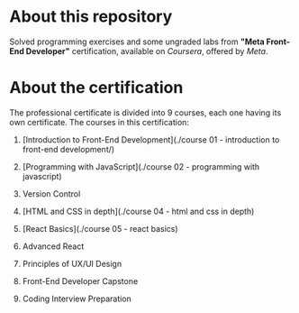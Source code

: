 # About this repository
Solved programming exercises and some ungraded labs from **"Meta Front-End Developer"** certification, available on *Coursera*, offered by *Meta*. 

# About the certification
The professional certificate is divided into 9 courses, each one having its own certificate. The courses in this certification:

1. [Introduction to Front-End Development](./course 01 - introduction to front-end development/)

2. [Programming with JavaScript](./course 02 - programming with javascript)

3. Version Control

4. [HTML and CSS in depth](./course 04 - html and css in depth)

5. [React Basics](./course 05 - react basics)

6. Advanced React

7. Principles of UX/UI Design

8. Front-End Developer Capstone

9. Coding Interview Preparation